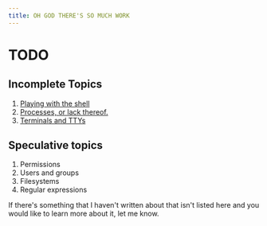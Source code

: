 ```yaml
---
title: OH GOD THERE'S SO MUCH WORK
---
```


TODO
====

Incomplete Topics
-----------------


 1. [Playing with the shell](../topics/understanding_shells/)
 1. [Processes, or lack thereof.](../topics/processes/)
 1. [Terminals and TTYs](../topics/terminals_and_ttys/)

Speculative topics
------------------

 1. Permissions
 1. Users and groups
 1. Filesystems
 1. Regular expressions

If there's something that I haven't written about that isn't listed here and
you would like to learn more about it, let me know.


